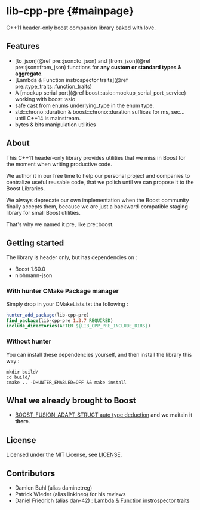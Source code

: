lib-cpp-pre                         {#mainpage}
===========
C++11 header-only boost companion library baked with love.

## Features

  * [to_json](@ref pre::json::to_json) and [from_json](@ref pre::json::from_json) functions for **any custom or standard types & aggregate**.
  * [Lambda & Function instrospector traits](@ref pre::type_traits::function_traits)
  * A [mockup serial port](@ref boost::asio::mockup_serial_port_service) working with boost::asio
  * safe cast from enums underlying\_type in the enum type.
  * std::chrono::duration & boost::chrono::duration suffixes for ms, sec... until C++14 is mainstream.
  * bytes & bits manipulation utilities

## About
This C++11 header-only library provides utilities that we miss in Boost for the moment when writing productive code.

We author it in our free time to help our personal project and companies to centralize useful reusable code, that we polish until we can propose it to the Boost Libraries.

We always deprecate our own implementation when the Boost community finally accepts them, because we are just a backward-compatible staging-library for small Boost utilities. 

That's why we named it pre, like pre::boost.

## Getting started
The library is header only, but has dependencies on :
  * Boost 1.60.0
  * nlohmann-json

### With hunter CMake Package manager
Simply drop in your CMakeLists.txt the following : 
```cmake
hunter_add_package(lib-cpp-pre)
find_package(lib-cpp-pre 1.3.7 REQUIRED)
include_directories(AFTER ${LIB_CPP_PRE_INCLUDE_DIRS})
```

### Without hunter
You can install these dependencies yourself, and then install the library this way : 
```shell
mkdir build/
cd build/
cmake .. -DHUNTER_ENABLED=OFF && make install
```

## What we already brought to Boost

- [BOOST\_FUSION\_ADAPT\_STRUCT auto type deduction](http://www.boost.org/doc/libs/release/libs/fusion/doc/html/fusion/adapted/adapt_struct.html) and we maitain it **there**.

## License
Licensed under the MIT License, see [LICENSE](LICENSE).

## Contributors

  * Damien Buhl (alias daminetreg)
  * Patrick Wieder (alias linkineo) for his reviews
  * Daniel Friedrich (alias dan-42) : [Lambda & Function instrospector traits](index.html#pre::type_traits::function_traits/pre::type_traits::function_traits)


